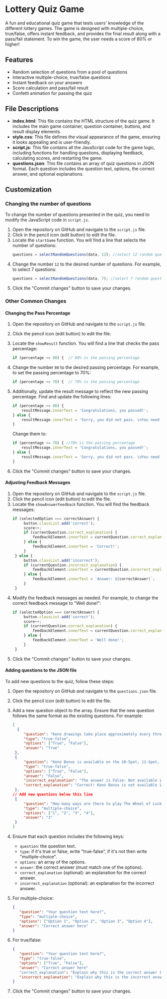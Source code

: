 # Lottery Quiz Game

A fun and educational quiz game that tests users' knowledge of the different lottery games. The game is designed with multiple-choice, true/false, offers instant feedback, and provides the final result along with a pass/fail statement. To win the game, the user needs a score of 80% or higher!

## Features

- Random selection of questions from a pool of questions
- Interactive multiple-choice, true/false questions
- Instant feedback on your answers
- Score calculation and pass/fail result
- Confetti animation for passing the quiz

## File Descriptions

- **index.html**: This file contains the HTML structure of the quiz game. It includes the main game container, question container, buttons, and result display elements.
- **style.css**: This file defines the visual appearance of the game, ensuring it looks appealing and is user-friendly.
- **script.js**: This file contains all the JavaScript code for the game logic, including functions for handling questions, displaying feedback, calculating scores, and restarting the game.
- **questions.json**: This file contains an array of quiz questions in JSON format. Each question includes the question text, options, the correct answer, and optional explanations.

## Customization

### Changing the number of questions

To change the number of questions presented in the quiz, you need to modify the JavaScript code in `script.js`.

1. Open the repository on GitHub and navigate to the `script.js` file.
2. Click in the pencil icon (edit button) to edit the file.
3. Locate the `startGame` function. You will find a line that selects the number of questions:
   ```javascript
   questions = selectRandomQuestions(data, 12); //select 12 random questions
   ```
4. Change the number `12` to the desired number of questions. For example, to select 7 questions:
   ```javascript
   questions = selectRandomQuestions(data, 7); //select 7 random questions
   ```
5. Click the "Commit changes" button to save your changes.

### Other Common Changes
#### Changing the Pass Percentage

1. Open the repository on GitHub and navigate to the `script.js` file.
2. Click the pencil icon (edit button) to edit the file.
3. Locate the `showResult` function. You will find a line that checks the pass percentage:
   ```javascript
   if (percentage >= 80) {  // 80% is the passing percentage
   ```
4. Change the number `80` to the desired passing percentage. For example, to set the passing percentage to 70%:
   ```javascript
   if (percentage >= 70) {  // 70% is the passing percentage
   ```

5. Additionally, update the result message to reflect the new passing percentage. Find and update the following lines:
   ```javascript
   if (percentage >= 80) {
       resultMessage.innerText = 'Congratulations, you passed!';
   } else {
       resultMessage.innerText = 'Sorry, you did not pass. \nYou need a score of 80% or higher to pass. \nBetter luck next time!';
   }
   ```

   Change them to:
   ```javascript
   if (percentage >= 70) { //70% is the passing percentage
       resultMessage.innerText = 'Congratulations, you passed!';
   } else {
       resultMessage.innerText = 'Sorry, you did not pass. \nYou need a score of 70% or higher to pass. \nBetter luck next time! ';
   }
   ```


5. Click the "Commit changes" button to save your changes.

#### Adjusting Feedback Messages

1. Open the repository on GitHub and navigate to the `script.js` file.
2. Click the pencil icon (edit button) to edit the file.
3. Locate the `showAnswerFeedback` function. You will find the feedback messages:
   ```javascript
   if (selectedOption === correctAnswer) {
        button.classList.add('correct');
        score++;
        if (currentQuestion.correct_explanation) {
            feedbackElement.innerText = currentQuestion.correct_explanation;
        } else {
            feedbackElement.innerText = 'Correct!';
        }
    } else {
        button.classList.add('incorrect');
        if (currentQuestion.incorrect_explanation) {
            feedbackElement.innerText = currentQuestion.incorrect_explanation;
        } else {
            feedbackElement.innerText = `Answer: ${correctAnswer}`;
        }
    }
    ```
4. Modify the feedback messages as needed. For example, to change the correct feedback message to "Well done!":
   ```javascript
   if (selectedOption === correctAnswer) {
        button.classList.add('correct');
        score++;
        if (currentQuestion.correct_explanation) {
            feedbackElement.innerText = currentQuestion.correct_explanation;
        } else {
            feedbackElement.innerText = 'Well done!';
        }
    } 
    ```
5. Click the "Commit changes" button to save your changes.

#### Adding questions to the JSON file

To add new questions to the quiz, follow these steps:

1. Open the repository on GitHub and navigate to the `questions.json` file.
2. Click the pencil icon (edit button) to edit the file.
3. Add a new question object to the array. Ensure that the new question follows the same format as the existing questions. For example:
   ```json
   [
     {
        "question": "Keno drawings take place approximately every three minutes from 5:04am to 1:01am",
        "type": "true-false",
        "options": ["True", "False"],
        "answer": "True"
    },
    {
        "question": "Keno Bonus is available on the 10-Spot, 11-Spot, and 12-Spot games.",
        "type": "true-false",
        "options": ["True", "False"],
        "answer": "False",
        "incorrect_explanation": "The answer is False: Not available in those spots",
        "correct_explanation": "Correct! Keno Bonus is not available in those spots"
    },
   // Add new questions below this line
    {
        "question": "How many ways are there to play The Wheel of Luck?",
        "type": "multiple-choice",
        "options": ["1", "2", "3", "4"],
        "answer": "3"
    }
   ]
   ```
4. Ensure that each question includes the following keys:
   - `question`: the question text.
   - `type`: if it's true or false, write "true-false", if it's not then write "multiple-choice".
   - `options`: an array of the options.
   - `answer`: the correct answer (must match one of the options).
   - `correct_explanation` (optional): an explanation for the correct answer.
   - `incorrect_explanation` (optional): an explanation for the incorrect answer.

5. For multiple-choice:
   ```json
   {
      "question": "Your question text here?",
      "type": "multiple-choice",
      "options": ["Option 1", "Option 2", "Option 3", "Option 4"],
      "answer": "Correct answer here"
   }
   ```

6. For true/false:
   ```json
   {
      "question": "Your question text here?",
      "type": "true-false",
      "options": ["True", "False"],
      "answer": "Correct answer here"
      "correct_explanation": "Explain why this is the correct answer (optional)",
      "incorrect_explanation": "Explain why this is the incorrect answer  (optional)"
   }
   ```   

7. Click the "Commit changes" button to save your changes.
